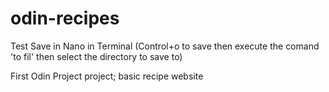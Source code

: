 # odin-recipes

Test Save in Nano in Terminal (Control+o to save then execute the comand 'to fil' then select the directory to save to)

First Odin Project project; basic recipe website